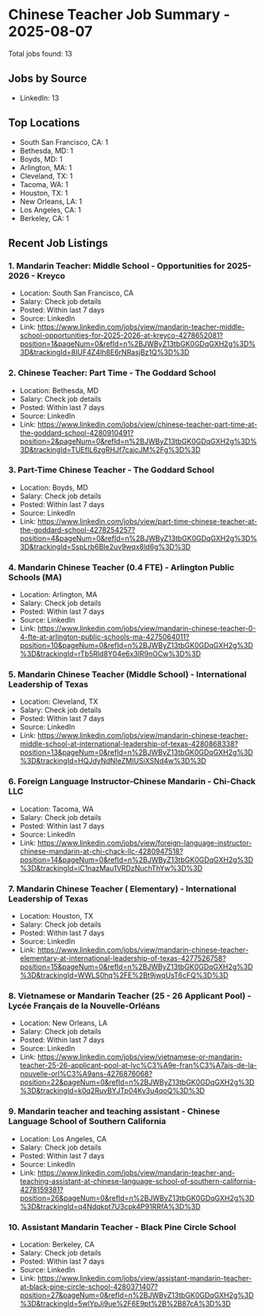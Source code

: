 # Chinese Teacher Job Summary - 2025-08-07

Total jobs found: 13

## Jobs by Source

- LinkedIn: 13

## Top Locations

- South San Francisco, CA: 1
- Bethesda, MD: 1
- Boyds, MD: 1
- Arlington, MA: 1
- Cleveland, TX: 1
- Tacoma, WA: 1
- Houston, TX: 1
- New Orleans, LA: 1
- Los Angeles, CA: 1
- Berkeley, CA: 1

## Recent Job Listings

### 1. Mandarin Teacher: Middle School - Opportunities for 2025-2026 - Kreyco
- Location: South San Francisco, CA
- Salary: Check job details
- Posted: Within last 7 days
- Source: LinkedIn
- Link: https://www.linkedin.com/jobs/view/mandarin-teacher-middle-school-opportunities-for-2025-2026-at-kreyco-4278652081?position=1&pageNum=0&refId=n%2BJWByZ13tbGK0GDqGXH2g%3D%3D&trackingId=8IUF4Z4Ih8E6rNRasjBz1Q%3D%3D

### 2. Chinese Teacher: Part Time - The Goddard School
- Location: Bethesda, MD
- Salary: Check job details
- Posted: Within last 7 days
- Source: LinkedIn
- Link: https://www.linkedin.com/jobs/view/chinese-teacher-part-time-at-the-goddard-school-4280910491?position=2&pageNum=0&refId=n%2BJWByZ13tbGK0GDqGXH2g%3D%3D&trackingId=TUEfIL6zgRHJf7cajcJM%2Fg%3D%3D

### 3. Part-Time Chinese Teacher - The Goddard School
- Location: Boyds, MD
- Salary: Check job details
- Posted: Within last 7 days
- Source: LinkedIn
- Link: https://www.linkedin.com/jobs/view/part-time-chinese-teacher-at-the-goddard-school-4278254257?position=4&pageNum=0&refId=n%2BJWByZ13tbGK0GDqGXH2g%3D%3D&trackingId=SspLrb6BIe2uv9wqx8ld6g%3D%3D

### 4. Mandarin Chinese Teacher (0.4 FTE) - Arlington Public Schools (MA)
- Location: Arlington, MA
- Salary: Check job details
- Posted: Within last 7 days
- Source: LinkedIn
- Link: https://www.linkedin.com/jobs/view/mandarin-chinese-teacher-0-4-fte-at-arlington-public-schools-ma-4275064011?position=10&pageNum=0&refId=n%2BJWByZ13tbGK0GDqGXH2g%3D%3D&trackingId=rTb5Rld8Y04e6x3lR9nOCw%3D%3D

### 5. Mandarin Chinese Teacher (Middle School) - International Leadership of Texas
- Location: Cleveland, TX
- Salary: Check job details
- Posted: Within last 7 days
- Source: LinkedIn
- Link: https://www.linkedin.com/jobs/view/mandarin-chinese-teacher-middle-school-at-international-leadership-of-texas-4280868338?position=13&pageNum=0&refId=n%2BJWByZ13tbGK0GDqGXH2g%3D%3D&trackingId=HQJdyNdNIeZMlUSiXSNd4w%3D%3D

### 6. Foreign Language Instructor-Chinese Mandarin - Chi-Chack LLC
- Location: Tacoma, WA
- Salary: Check job details
- Posted: Within last 7 days
- Source: LinkedIn
- Link: https://www.linkedin.com/jobs/view/foreign-language-instructor-chinese-mandarin-at-chi-chack-llc-4280947518?position=14&pageNum=0&refId=n%2BJWByZ13tbGK0GDqGXH2g%3D%3D&trackingId=iC1nazMau1VRDzNuchThYw%3D%3D

### 7. Mandarin Chinese Teacher ( Elementary) - International Leadership of Texas
- Location: Houston, TX
- Salary: Check job details
- Posted: Within last 7 days
- Source: LinkedIn
- Link: https://www.linkedin.com/jobs/view/mandarin-chinese-teacher-elementary-at-international-leadership-of-texas-4277526758?position=15&pageNum=0&refId=n%2BJWByZ13tbGK0GDqGXH2g%3D%3D&trackingId=WWLS0hq%2FE%2Bt9jwqUsT6cFQ%3D%3D

### 8. Vietnamese or Mandarin Teacher (25 - 26 Applicant Pool) - Lycée Français de la Nouvelle-Orléans
- Location: New Orleans, LA
- Salary: Check job details
- Posted: Within last 7 days
- Source: LinkedIn
- Link: https://www.linkedin.com/jobs/view/vietnamese-or-mandarin-teacher-25-26-applicant-pool-at-lyc%C3%A9e-fran%C3%A7ais-de-la-nouvelle-orl%C3%A9ans-4276876068?position=22&pageNum=0&refId=n%2BJWByZ13tbGK0GDqGXH2g%3D%3D&trackingId=k0q2RuvBYJTp04Ky3u4qoQ%3D%3D

### 9. Mandarin teacher and teaching assistant - Chinese Language School of Southern California
- Location: Los Angeles, CA
- Salary: Check job details
- Posted: Within last 7 days
- Source: LinkedIn
- Link: https://www.linkedin.com/jobs/view/mandarin-teacher-and-teaching-assistant-at-chinese-language-school-of-southern-california-4278159381?position=26&pageNum=0&refId=n%2BJWByZ13tbGK0GDqGXH2g%3D%3D&trackingId=q4Ndqkpt7U3cpk4P91RRfA%3D%3D

### 10. Assistant Mandarin Teacher - Black Pine Circle School
- Location: Berkeley, CA
- Salary: Check job details
- Posted: Within last 7 days
- Source: LinkedIn
- Link: https://www.linkedin.com/jobs/view/assistant-mandarin-teacher-at-black-pine-circle-school-4280371407?position=27&pageNum=0&refId=n%2BJWByZ13tbGK0GDqGXH2g%3D%3D&trackingId=5wlYpJj9ue%2F6E9pt%2B%2B87cA%3D%3D

